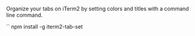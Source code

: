 Organize your tabs on iTerm2 by setting colors and titles with a command line command. 

``
npm install -g iterm2-tab-set
```
